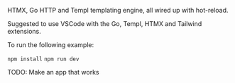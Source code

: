 HTMX, Go HTTP and Templ templating engine, all wired up with hot-reload.

Suggested to use VSCode with the Go, Templ, HTMX and Tailwind extensions.

To run the following example:

```npm install```
```npm run dev```

TODO: Make an app that works